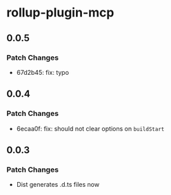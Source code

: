 # rollup-plugin-mcp

## 0.0.5

### Patch Changes

- 67d2b45: fix: typo

## 0.0.4

### Patch Changes

- 6ecaa0f: fix: should not clear options on `buildStart`

## 0.0.3

### Patch Changes

- Dist generates .d.ts files now

